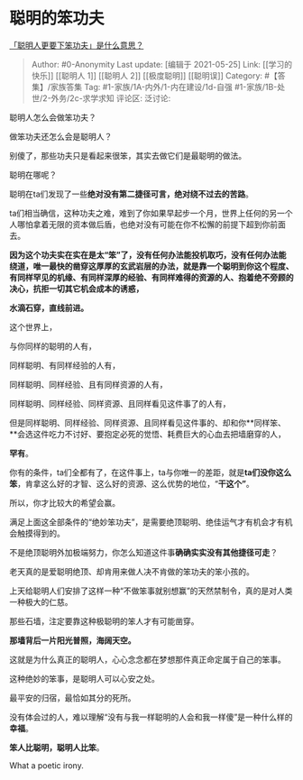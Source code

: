 # 聪明的笨功夫
[「聪明人更要下笨功夫」是什么意思？](https://www.zhihu.com/question/20782378/answer/1331306390)

> Author: #0-Anonymity
> Last update: [编辑于 2021-05-25]
> Link: [[学习的快乐]] [[聪明人 1]] [[聪明人 2]] [[极度聪明]] [[聪明误]]
> Category: #【答集】/家族答集
> Tag: #1-家族/1A-内外/1-内在建设/1d-自强 #1-家族/1B-处世/2-外务/2c-求学求知
> 评论区:
> 泛讨论:

聪明人怎么会做笨功夫？

做笨功夫还怎么会是聪明人？

别傻了，那些功夫只是看起来很笨，其实去做它们是最聪明的做法。

聪明在哪呢？

聪明在ta们发现了一些**绝对没有第二捷径可言，绝对绕不过去的苦路**。

ta们相当确信，这种功夫之难，难到了你如果早起步一个月，世界上任何的另一个人哪怕拿着无限的资本做后盾，也绝对没有可能在你不松懈的前提下超到你前面去。

**因为这个功夫实在实在是太“笨”了，没有任何办法能投机取巧，没有任何办法能绕道，唯一最快的凿穿这厚厚的玄武岩层的办法，就是靠一个聪明到你这个程度、有同样罕见的机缘、有同样深厚的经验、有同样难得的资源的人、抱着绝不旁顾的决心，抗拒一切其它机会成本的诱惑，**

**水滴石穿，直线前进。**

这个世界上，

与你同样的聪明的人有，

同样聪明、有同样经验的人有，

同样聪明、同样经验、且有同样资源的人有，

同样聪明、同样经验、同样资源、且同样看见这件事了的人有，

但是同样聪明、同样经验、同样资源、且同样看见这件事的、却和你**同样笨、**会选这件吃力不讨好、要抱定必死的觉悟、耗费巨大的心血去把墙磨穿的人，

**罕有**。

你有的条件，ta们全都有了，在这件事上，ta与你唯一的差距，就是**ta们没你这么笨**，肯拿这么好的才智、这么好的资源、这么优势的地位，“**干这个”**。

所以，你才比较大的希望会赢。

满足上面这全部条件的“绝妙笨功夫”，是需要绝顶聪明、绝佳运气才有机会才有机会触摸得到的。

不是绝顶聪明外加极端努力，你怎么知道这件事**确确实实没有其他捷径可走**？

老天真的是爱聪明绝顶、却肯用来做人决不肯做的笨功夫的笨小孩的。

上天给聪明人们安排了这样一种“不做笨事就别想赢”的天然禁制令，真的是对人类一种极大的仁慈。

那些石墙，注定要靠这种极聪明的笨人才有可能凿穿。

**那墙背后一片阳光普照，海阔天空。**

这就是为什么真正的聪明人，心心念念都在梦想那件真正命定属于自己的笨事。

这种绝妙的笨事，是聪明人可以心安之处。

最平安的归宿，最恰如其分的死所。

没有体会过的人，难以理解“没有与我一样聪明的人会和我一样傻”是一种什么样的**幸福**。

**笨人比聪明，聪明人比笨**。

What a poetic irony.
